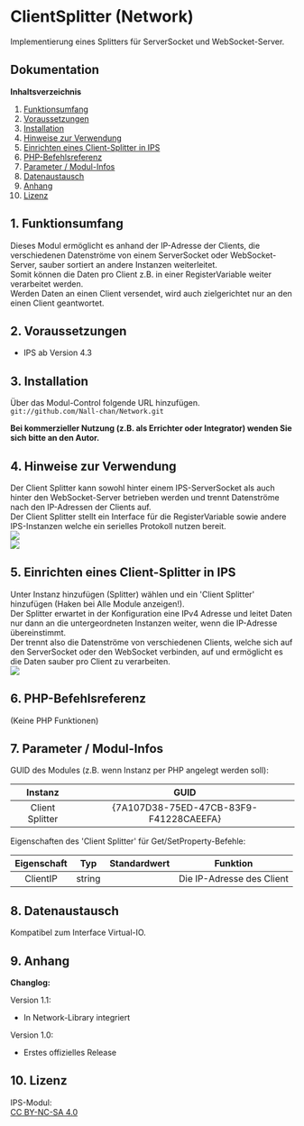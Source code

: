 # ClientSplitter (Network)

Implementierung eines Splitters für ServerSocket und WebSocket-Server.  

## Dokumentation

**Inhaltsverzeichnis**

1. [Funktionsumfang](#1-funktionsumfang)
2. [Voraussetzungen](#2-voraussetzungen)
3. [Installation](#3-installation)
4. [Hinweise zur Verwendung](#4-hinweise-zur-verwendung)
5. [Einrichten eines Client-Splitter in IPS](#5-einrichten-eines-client-splitter-in-ips)
6. [PHP-Befehlsreferenz](#6-php-befehlsreferenz)
7. [Parameter / Modul-Infos](#7-parameter--modul-infos)
8. [Datenaustausch](#8-datenaustausch)
9. [Anhang](#9-anhang)
10. [Lizenz](#10-lizenz)

## 1. Funktionsumfang

  Dieses Modul ermöglicht es anhand der IP-Adresse der Clients, die verschiedenen Datenströme von einem ServerSocket oder WebSocket-Server, sauber sortiert an andere Instanzen weiterleitet.  
  Somit können die Daten pro Client z.B. in einer RegisterVariable weiter verarbeitet werden.  
  Werden Daten an einen Client versendet, wird auch zielgerichtet nur an den einen Client geantwortet.  


## 2. Voraussetzungen

 - IPS ab Version 4.3  
 
## 3. Installation

   Über das Modul-Control folgende URL hinzufügen.  
   `git://github.com/Nall-chan/Network.git`  

   **Bei kommerzieller Nutzung (z.B. als Errichter oder Integrator) wenden Sie sich bitte an den Autor.**  

## 4. Hinweise zur Verwendung

   Der Client Splitter kann sowohl hinter einem IPS-ServerSocket als auch hinter den WebSocket-Server betrieben werden und trennt Datenströme nach den IP-Adressen der Clients auf.  
   Der Client Splitter stellt ein Interface für die RegisterVariable sowie andere IPS-Instanzen welche ein serielles Protokoll nutzen bereit.     
  ![](imgs/daClientSplitter.png)  
  ![](imgs/phyCS.png)  


## 5. Einrichten eines Client-Splitter in IPS

  Unter Instanz hinzufügen (Splitter) wählen und ein 'Client Splitter' hinzufügen (Haken bei Alle Module anzeigen!).  
  Der Splitter erwartet in der Konfiguration eine IPv4 Adresse und leitet Daten nur dann an die untergeordneten Instanzen weiter, wenn die IP-Adresse übereinstimmt.  
  Der trennt also die Datenströme von verschiedenen Clients, welche sich auf den ServerSocket oder den WebSocket verbinden, auf und ermöglicht es die Daten sauber pro Client zu verarbeiten.   
  ![](imgs/ClientSplitter.png)  


## 6. PHP-Befehlsreferenz

 (Keine PHP Funktionen)

## 7. Parameter / Modul-Infos

GUID des Modules (z.B. wenn Instanz per PHP angelegt werden soll):  

|     Instanz     |                  GUID                  |
| :-------------: | :------------------------------------: |
| Client Splitter | {7A107D38-75ED-47CB-83F9-F41228CAEEFA} |

Eigenschaften des 'Client Splitter' für Get/SetProperty-Befehle:  

| Eigenschaft |  Typ   | Standardwert |         Funktion          |
| :---------: | :----: | :----------: | :-----------------------: |
|  ClientIP   | string |              | Die IP-Adresse des Client |


## 8. Datenaustausch

Kompatibel zum Interface Virtual-IO.

## 9. Anhang

**Changlog:**  

Version 1.1:  
 - In Network-Library integriert

Version 1.0:  
 - Erstes offizielles Release

## 10. Lizenz

  IPS-Modul:  
  [CC BY-NC-SA 4.0](https://creativecommons.org/licenses/by-nc-sa/4.0/)  
